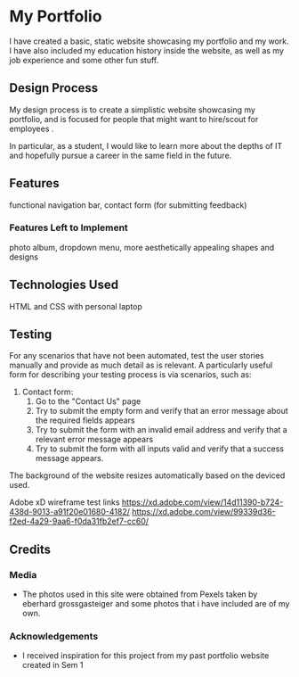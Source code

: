 # My Portfolio 

I have created a basic, static website showcasing my portfolio and my work. I have also included my education history inside the website, as well as my job experience and some other fun stuff.
 
## Design Process
 
My design process is to create a simplistic website showcasing my portfolio, and is focused for people that might want to hire/scout for employees .

In particular, as a student, I would like to learn more about the depths of IT and hopefully pursue a career in the same field in the future.



## Features
functional navigation bar, contact form (for submitting feedback)


### Features Left to Implement
photo album, dropdown menu, more aesthetically appealing shapes and designs

## Technologies Used
HTML and CSS with personal laptop 

## Testing

For any scenarios that have not been automated, test the user stories manually and provide as much detail as is relevant. A particularly useful form for describing your testing process is via scenarios, such as:

1. Contact form:
    1. Go to the "Contact Us" page
    2. Try to submit the empty form and verify that an error message about the required fields appears
    3. Try to submit the form with an invalid email address and verify that a relevant error message appears
    4. Try to submit the form with all inputs valid and verify that a success message appears.

The background of the website resizes automatically based on the deviced used.

Adobe xD wireframe test links 
https://xd.adobe.com/view/14d11390-b724-438d-9013-a91f20e01680-4182/
https://xd.adobe.com/view/99339d36-f2ed-4a29-9aa6-f0da31fb2ef7-cc60/


## Credits



### Media
- The photos used in this site were obtained from Pexels taken by eberhard grossgasteiger and some photos  that i have included are of my own. 

### Acknowledgements

- I received inspiration for this project from my past portfolio website created in Sem 1 

